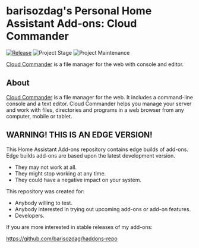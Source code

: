 # barisozdag's Personal Home Assistant Add-ons: Cloud Commander

[![Release][release-shield]][release] ![Project Stage][project-stage-shield] ![Project Maintenance][maintenance-shield]

[Cloud Commander][cloudcmd] is a file manager
for the web with console and editor.

## About

[Cloud Commander][cloudcmd] is a file manager for the web. It includes a
command-line console and a text editor. Cloud Commander helps you manage your
server and work with files, directories and programs in a web browser from
any computer, mobile or tablet.

## WARNING! THIS IS AN EDGE VERSION!

This Home Assistant Add-ons repository contains edge builds of add-ons.
Edge builds add-ons are based upon the latest development version.

- They may not work at all.
- They might stop working at any time.
- They could have a negative impact on your system.

This repository was created for:

- Anybody willing to test.
- Anybody interested in trying out upcoming add-ons or add-on features.
- Developers.

If you are more interested in stable releases of my add-ons:

<https://github.com/barisozdag/haddons-repo>

[maintenance-shield]: https://img.shields.io/maintenance/yes/2024.svg
[project-stage-shield]: https://img.shields.io/badge/project%20stage-production%20ready-brightgreen.svg
[release-shield]: https://img.shields.io/badge/version-v1.1.1-blue.svg
[release]: https://github.com/barisozdag/addon-cloudcmd/tree/v1.1.1
[cloudcmd]: https://github.com/coderaiser/cloudcmd